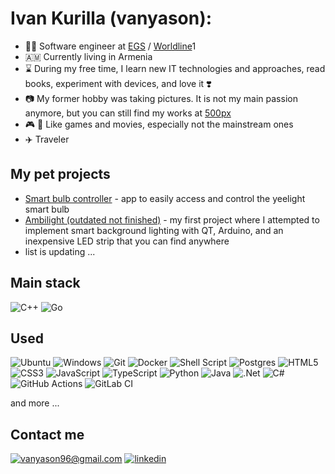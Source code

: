 # Ivan Kurilla (vanyason):
- 🧑‍💼 Software engineer at [EGS](https://energizeglobal.com/) / [Worldline](https://worldline.com/)1
- 🇦🇲 Currently living in Armenia
- ⌛ During my free time, I learn new IT technologies and approaches, read books, experiment with devices, and love it ❣️
- 📷 My former hobby was taking pictures. It is not my main passion anymore, but you can still find my works at [500px](https://500px.com/p/vanyason?view=photos)
- 🎮 🍿 Like games and movies, especially not the mainstream ones
- ✈️ Traveler

## My pet projects
- [Smart bulb controller](https://github.com/vanyason/yeelight) - app to easily access and control the yeelight smart bulb
- [Ambilight (outdated not finished)](https://github.com/vanyason/Ambilight) - my first project where I attempted to implement smart background lighting with QT, Arduino, and an inexpensive LED strip that you can find anywhere
- list is updating ...

## Main stack
![C++](https://img.shields.io/badge/c++-%2300599C.svg?style=for-the-badge&logo=c%2B%2B&logoColor=white) ![Go](https://img.shields.io/badge/go-%2300ADD8.svg?style=for-the-badge&logo=go&logoColor=white)

## Used
![Ubuntu](https://img.shields.io/badge/Ubuntu-E95420?style=for-the-badge&logo=ubuntu&logoColor=white) ![Windows](https://img.shields.io/badge/Windows-0078D6?style=for-the-badge&logo=windows&logoColor=white) ![Git](https://img.shields.io/badge/git-%23F05033.svg?style=for-the-badge&logo=git&logoColor=white) ![Docker](https://img.shields.io/badge/docker-%230db7ed.svg?style=for-the-badge&logo=docker&logoColor=white) ![Shell Script](https://img.shields.io/badge/shell_script-%23121011.svg?style=for-the-badge&logo=gnu-bash&logoColor=white) ![Postgres](https://img.shields.io/badge/postgres-%23316192.svg?style=for-the-badge&logo=postgresql&logoColor=white)
![HTML5](https://img.shields.io/badge/html5-%23E34F26.svg?style=for-the-badge&logo=html5&logoColor=white) ![CSS3](https://img.shields.io/badge/css3-%231572B6.svg?style=for-the-badge&logo=css3&logoColor=white) ![JavaScript](https://img.shields.io/badge/javascript-%23323330.svg?style=for-the-badge&logo=javascript&logoColor=%23F7DF1E) ![TypeScript](https://img.shields.io/badge/typescript-%23007ACC.svg?style=for-the-badge&logo=typescript&logoColor=white) ![Python](https://img.shields.io/badge/python-3670A0?style=for-the-badge&logo=python&logoColor=ffdd54) ![Java](https://img.shields.io/badge/java-%23ED8B00.svg?style=for-the-badge&logo=openjdk&logoColor=white) ![.Net](https://img.shields.io/badge/.NET-5C2D91?style=for-the-badge&logo=.net&logoColor=white) ![C#](https://img.shields.io/badge/c%23-%23239120.svg?style=for-the-badge&logo=c-sharp&logoColor=white) ![GitHub Actions](https://img.shields.io/badge/github%20actions-%232671E5.svg?style=for-the-badge&logo=githubactions&logoColor=white) ![GitLab CI](https://img.shields.io/badge/gitlab%20ci-%23181717.svg?style=for-the-badge&logo=gitlab&logoColor=white) 

and more ...

## Contact me
[![vanyason96@gmail.com](https://img.shields.io/badge/vanyason96@gmail.com%20-%23E62B1E.svg?&style=for-the-badge&logo=mail.ru&logoColor=white)](mailto:vanyason96@gmail.com) [![linkedin](https://img.shields.io/badge/linkedin%20-%230077B5.svg?&style=for-the-badge&logo=linkedin&logoColor=white)](https://www.linkedin.com/in/ivan-kurilla-81923b235/) 
